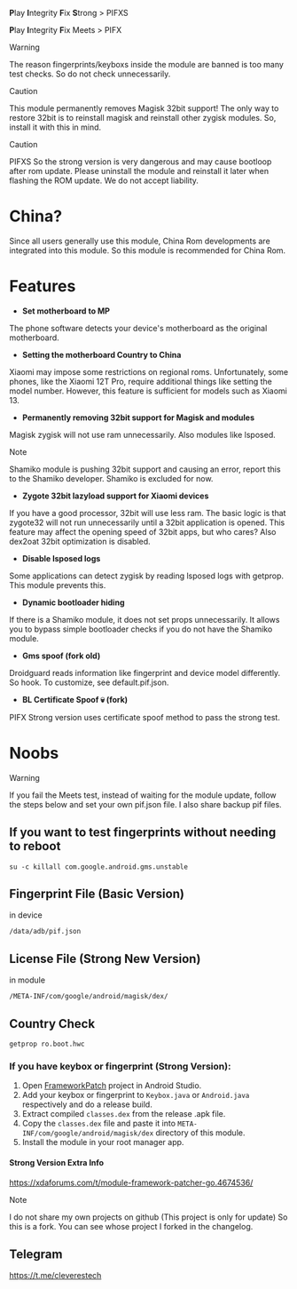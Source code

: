 **P**lay **I**ntegrity **F**ix **S**trong > PIFXS


**P**lay **I**ntegrity **F**ix Meets > PIFX


> [!WARNING]
> The reason fingerprints/keyboxs inside the module are banned is too many test checks. So do not check unnecessarily.

> [!CAUTION]
> This module permanently removes Magisk 32bit support! The only way to restore 32bit is to reinstall magisk and reinstall other zygisk modules. So, install it with this in mind.

> [!CAUTION]
> PIFXS So the strong version is very dangerous and may cause bootloop after rom update. Please uninstall the module and reinstall it later when flashing the ROM update. We do not accept liability.

# China?
Since all users generally use this module, China Rom developments are integrated into this module. So this module is recommended for China Rom.

# Features
+ **Set motherboard to MP**

The phone software detects your device's motherboard as the original motherboard.

+ **Setting the motherboard Country to China**

Xiaomi may impose some restrictions on regional roms. Unfortunately, some phones, like the Xiaomi 12T Pro, require additional things like setting the model number. However, this feature is sufficient for models such as Xiaomi 13.

+ **Permanently removing 32bit support for Magisk and modules**

Magisk zygisk will not use ram unnecessarily. Also modules like lsposed.
> [!NOTE]
> Shamiko module is pushing 32bit support and causing an error, report this to the Shamiko developer. Shamiko is excluded for now.

+ **Zygote 32bit lazyload support for Xiaomi devices**

If you have a good processor, 32bit will use less ram. The basic logic is that zygote32 will not run unnecessarily until a 32bit application is opened. This feature may affect the opening speed of 32bit apps, but who cares?
Also dex2oat 32bit optimization is disabled.

+ **Disable lsposed logs**

Some applications can detect zygisk by reading lsposed logs with getprop. This module prevents this.

+ **Dynamic bootloader hiding**

If there is a Shamiko module, it does not set props unnecessarily. It allows you to bypass simple bootloader checks if you do not have the Shamiko module.

+ **Gms spoof (fork old)**

Droidguard reads information like fingerprint and device model differently. So hook.
To customize, see default.pif.json.

+ **BL Certificate Spoof 💀 (fork)**

PIFX Strong version uses certificate spoof method to pass the strong test.

# Noobs
> [!WARNING]
> If you fail the Meets test, instead of waiting for the module update, follow the steps below and set your own pif.json file. I also share backup pif files.

## If you want to test fingerprints without needing to reboot
```
su -c killall com.google.android.gms.unstable
```

## Fingerprint File (Basic Version)
in device
```
/data/adb/pif.json
```
## License File (Strong New Version)
in module
```
/META-INF/com/google/android/magisk/dex/
```
## Country Check
```
getprop ro.boot.hwc
```

### If you have keybox or fingerprint (Strong Version):
1. Open [FrameworkPatch](https://github.com/chiteroman/FrameworkPatch/tree/69e08eff494b68ccd3ec71ffb04e0a798d7c686e) project in Android Studio.
2. Add your keybox or fingerprint to `Keybox.java` or `Android.java` respectively and do a release build.
3. Extract compiled `classes.dex` from the release .apk file.
4. Copy the `classes.dex` file and paste it into `META-INF/com/google/android/magisk/dex` directory of this module.
5. Install the module in your root manager app.

#### Strong Version Extra Info
https://xdaforums.com/t/module-framework-patcher-go.4674536/

> [!NOTE]
> I do not share my own projects on github (This project is only for update) So this is a fork. You can see whose project I forked in the changelog.

## Telegram
https://t.me/cleverestech
